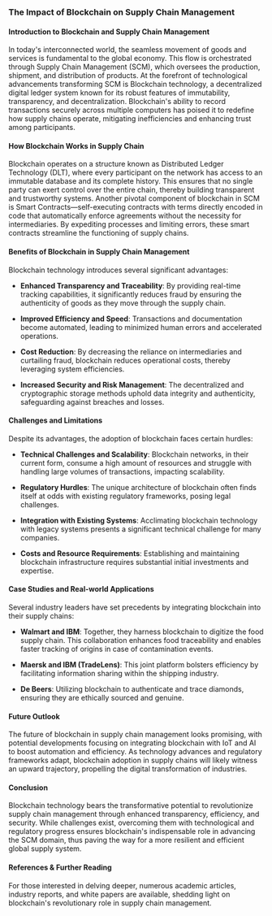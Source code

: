### The Impact of Blockchain on Supply Chain Management

#### Introduction to Blockchain and Supply Chain Management

In today's interconnected world, the seamless movement of goods and services is fundamental to the global economy. This flow is orchestrated through Supply Chain Management (SCM), which oversees the production, shipment, and distribution of products. At the forefront of technological advancements transforming SCM is Blockchain technology, a decentralized digital ledger system known for its robust features of immutability, transparency, and decentralization. Blockchain's ability to record transactions securely across multiple computers has poised it to redefine how supply chains operate, mitigating inefficiencies and enhancing trust among participants.

#### How Blockchain Works in Supply Chain

Blockchain operates on a structure known as Distributed Ledger Technology (DLT), where every participant on the network has access to an immutable database and its complete history. This ensures that no single party can exert control over the entire chain, thereby building transparent and trustworthy systems. Another pivotal component of blockchain in SCM is Smart Contracts—self-executing contracts with terms directly encoded in code that automatically enforce agreements without the necessity for intermediaries. By expediting processes and limiting errors, these smart contracts streamline the functioning of supply chains.

#### Benefits of Blockchain in Supply Chain Management

Blockchain technology introduces several significant advantages:

- **Enhanced Transparency and Traceability**: By providing real-time tracking capabilities, it significantly reduces fraud by ensuring the authenticity of goods as they move through the supply chain.
  
- **Improved Efficiency and Speed**: Transactions and documentation become automated, leading to minimized human errors and accelerated operations.
  
- **Cost Reduction**: By decreasing the reliance on intermediaries and curtailing fraud, blockchain reduces operational costs, thereby leveraging system efficiencies.
  
- **Increased Security and Risk Management**: The decentralized and cryptographic storage methods uphold data integrity and authenticity, safeguarding against breaches and losses.

#### Challenges and Limitations

Despite its advantages, the adoption of blockchain faces certain hurdles:

- **Technical Challenges and Scalability**: Blockchain networks, in their current form, consume a high amount of resources and struggle with handling large volumes of transactions, impacting scalability.
  
- **Regulatory Hurdles**: The unique architecture of blockchain often finds itself at odds with existing regulatory frameworks, posing legal challenges.
  
- **Integration with Existing Systems**: Acclimating blockchain technology with legacy systems presents a significant technical challenge for many companies.

- **Costs and Resource Requirements**: Establishing and maintaining blockchain infrastructure requires substantial initial investments and expertise.

#### Case Studies and Real-world Applications

Several industry leaders have set precedents by integrating blockchain into their supply chains:

- **Walmart and IBM**: Together, they harness blockchain to digitize the food supply chain. This collaboration enhances food traceability and enables faster tracking of origins in case of contamination events.
  
- **Maersk and IBM (TradeLens)**: This joint platform bolsters efficiency by facilitating information sharing within the shipping industry.
  
- **De Beers**: Utilizing blockchain to authenticate and trace diamonds, ensuring they are ethically sourced and genuine.

#### Future Outlook

The future of blockchain in supply chain management looks promising, with potential developments focusing on integrating blockchain with IoT and AI to boost automation and efficiency. As technology advances and regulatory frameworks adapt, blockchain adoption in supply chains will likely witness an upward trajectory, propelling the digital transformation of industries.

#### Conclusion

Blockchain technology bears the transformative potential to revolutionize supply chain management through enhanced transparency, efficiency, and security. While challenges exist, overcoming them with technological and regulatory progress ensures blockchain's indispensable role in advancing the SCM domain, thus paving the way for a more resilient and efficient global supply system.

#### References & Further Reading

For those interested in delving deeper, numerous academic articles, industry reports, and white papers are available, shedding light on blockchain's revolutionary role in supply chain management.